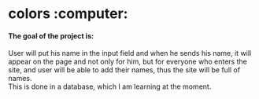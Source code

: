 <h1>colors :computer:</h1>
<h4>The goal of the project is:</h4>
User will put his name in the input field and when he sends his name, it will appear on the page and not only for him, but for everyone who enters the site, and user will be able to add their names, thus the site will be full of names.<br>
This is done in a database, which I am learning at the moment.